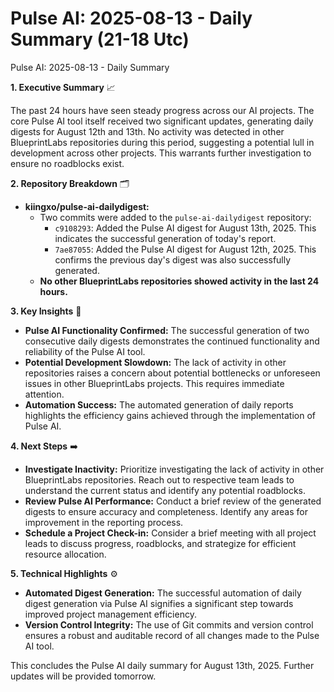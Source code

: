 # Pulse AI: 2025-08-13 - Daily Summary (21-18 Utc)

Pulse AI: 2025-08-13 - Daily Summary

**1. Executive Summary** 📈

The past 24 hours have seen steady progress across our AI projects.  The core Pulse AI tool itself received two significant updates, generating daily digests for August 12th and 13th.  No activity was detected in other BlueprintLabs repositories during this period, suggesting a potential lull in development across other projects.  This warrants further investigation to ensure no roadblocks exist.

**2. Repository Breakdown** 🗂️

* **kiingxo/pulse-ai-dailydigest:**
    * Two commits were added to the `pulse-ai-dailydigest` repository:
        * `c9108293`: Added the Pulse AI digest for August 13th, 2025.  This indicates the successful generation of today's report.
        * `7ae87055`: Added the Pulse AI digest for August 12th, 2025. This confirms the previous day's digest was also successfully generated.
    * **No other BlueprintLabs repositories showed activity in the last 24 hours.**


**3. Key Insights** 🤔

* **Pulse AI Functionality Confirmed:** The successful generation of two consecutive daily digests demonstrates the continued functionality and reliability of the Pulse AI tool.
* **Potential Development Slowdown:** The lack of activity in other repositories raises a concern about potential bottlenecks or unforeseen issues in other BlueprintLabs projects.  This requires immediate attention.
* **Automation Success:** The automated generation of daily reports highlights the efficiency gains achieved through the implementation of Pulse AI.

**4. Next Steps** ➡️

* **Investigate Inactivity:**  Prioritize investigating the lack of activity in other BlueprintLabs repositories. Reach out to respective team leads to understand the current status and identify any potential roadblocks.
* **Review Pulse AI Performance:** Conduct a brief review of the generated digests to ensure accuracy and completeness.  Identify any areas for improvement in the reporting process.
* **Schedule a Project Check-in:**  Consider a brief meeting with all project leads to discuss progress, roadblocks, and strategize for efficient resource allocation.

**5. Technical Highlights** ⚙️

* **Automated Digest Generation:** The successful automation of daily digest generation via Pulse AI signifies a significant step towards improved project management efficiency.
* **Version Control Integrity:** The use of Git commits and version control ensures a robust and auditable record of all changes made to the Pulse AI tool.


This concludes the Pulse AI daily summary for August 13th, 2025.  Further updates will be provided tomorrow.
